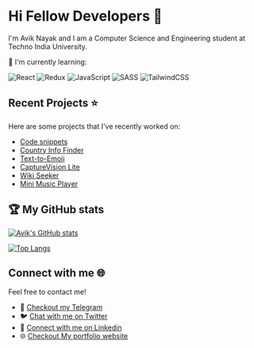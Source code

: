 # Hi Fellow Developers 👋
I'm Avik Nayak and I am a Computer Science and Engineering student at Techno India University.</br>


📖 I'm currently learning:</br>

![React](https://img.shields.io/badge/react-%2320232a.svg?style=for-the-badge&logo=react&logoColor=%2361DAFB)
![Redux](https://img.shields.io/badge/redux-%23593d88.svg?style=for-the-badge&logo=redux&logoColor=white)
![JavaScript](https://img.shields.io/badge/javascript-%23323330.svg?style=for-the-badge&logo=javascript&logoColor=%23F7DF1E)
![SASS](https://img.shields.io/badge/SASS-hotpink.svg?style=for-the-badge&logo=SASS&logoColor=white)
![TailwindCSS](https://img.shields.io/badge/tailwindcss-%2338B2AC.svg?style=for-the-badge&logo=tailwind-css&logoColor=white)


## Recent Projects ⭐
Here are some projects that I've recently worked on:

- [Code snippets](https://github.com/AvikNayak22/Code-snippets)
- [Country Info Finder](https://github.com/AvikNayak22/Country-Info-Finder)
- [Text-to-Emoji](https://github.com/AvikNayak22/Text-to-Emoji)
- [CaptureVision Lite](https://github.com/AvikNayak22/CaptureVision-Lite)
- [Wiki Seeker](https://github.com/AvikNayak22/Wiki-Seeker)
- [Mini Music Player](https://github.com/AvikNayak22/Mini-music-player)


## 🏆 My GitHub stats
[![Avik's GitHub stats](https://github-readme-stats.vercel.app/api?username=AvikNayak22&show_icons=true&theme=discord_old_blurple)](https://github.com/AvikNayak22/github-readme-stats)

[![Top Langs](https://github-readme-stats.vercel.app/api/top-langs/?username=AvikNayak22&layout=compact&theme=discord_old_blurple)](https://github.com/AvikNayak22/github-readme-stats)

## Connect with me 🌐

Feel free to contact me!

- 💬 [Checkout my Telegram](https://t.me/NikoSees)
- 🐦 [Chat with me on Twitter](https://twitter.com/__AvikNayak__)
- 📱   [Connect with me on Linkedin](https://www.linkedin.com/in/avik-nayak-50b667222/)
- 🌐 [Checkout My portfolio website](https://an-portfolio-tailwind.netlify.app/)

